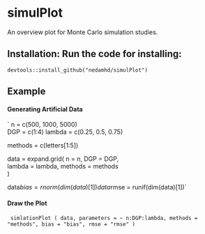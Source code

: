 # simulPlot
An overview plot for Monte Carlo simulation studies.
## Installation: Run the code for installing:
`devtools::install_github("nedamhd/simulPlot")`

## Example
#### Generating Artificial Data
` n = c(500, 1000, 5000)   
DGP = c(1:4)
 lambda = c(0.25, 0.5, 0.75)

  methods = c(letters[1:5])
 
 data = expand.grid(
       n = n,
           DGP = DGP,     
    lambda = lambda,
     methods = methods    
   )

   
  data$bias = rnorm(dim(data)[1])
  data$rmse = runif(dim(data)[1])`
  #### Draw the Plot
 ` simlationPlot (
    data,
    parameters = ~ n:DGP:lambda,
   methods = "methods",
    bias = "bias",
    rmse = "rmse"
  )`
